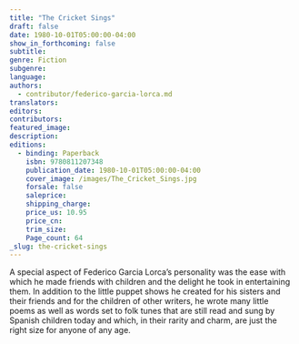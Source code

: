 ```yaml
---
title: "The Cricket Sings"
draft: false
date: 1980-10-01T05:00:00-04:00
show_in_forthcoming: false
subtitle:
genre: Fiction
subgenre:
language:
authors:
  - contributor/federico-garcia-lorca.md
translators:
editors:
contributors:
featured_image:
description:
editions:
  - binding: Paperback
    isbn: 9780811207348
    publication_date: 1980-10-01T05:00:00-04:00
    cover_image: /images/The_Cricket_Sings.jpg
    forsale: false
    saleprice:
    shipping_charge:
    price_us: 10.95
    price_cn:
    trim_size:
    Page_count: 64
_slug: the-cricket-sings
---
```


A special aspect of Federico Garcia Lorca’s personality was the ease with which he made friends with children and the delight he took in entertaining them. In addition to the little puppet shows he created for his sisters and their friends and for the children of other writers, he wrote many little poems as well as words set to folk tunes that are still read and sung by Spanish children today and which, in their rarity and charm, are just the right size for anyone of any age.

